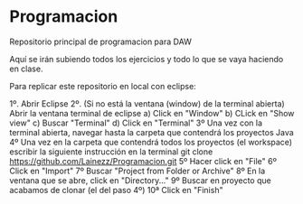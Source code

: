 # Programacion
Repositorio principal de programacion para DAW

Aquí se irán subiendo todos los ejercicios y todo lo que se vaya haciendo en clase.

Para replicar este repositorio en local con eclipse:

1º. Abrir Eclipse
2º. (Si no está la ventana (window) de la terminal abierta) Abrir la ventana terminal de eclipse
      a) Click en "Window"
      b) CLick en "Show view"
      c) Buscar "Terminal"
      d) Click en "Terminal"
3º Una vez con la terminal abierta, navegar hasta la carpeta que contendrá los proyectos Java
4º Una vez en la carpeta que contendrá todos los proyectos (el workspace) escribir la siguiente instrucción en la terminal
      git clone https://github.com/Lainezz/Programacion.git
5º Hacer click en "File"
6º Click en "Import"
7º Buscar "Project from Folder or Archive"
8º En la ventana que se abre, click en "Directory..."
9º Buscar en proyecto que acabamos de clonar (el del paso 4º)
10ª Click en "Finish"
